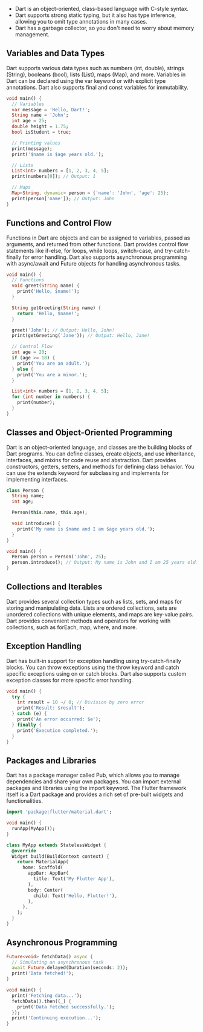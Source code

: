 - Dart is an object-oriented, class-based language with C-style syntax.
- Dart supports strong static typing, but it also has type inference, allowing you to omit type annotations in many cases.
- Dart has a garbage collector, so you don't need to worry about memory management.

## Variables and Data Types

Dart supports various data types such as numbers (int, double), strings (String), booleans (bool), lists (List), maps (Map), and more.
Variables in Dart can be declared using the var keyword or with explicit type annotations.
Dart also supports final and const variables for immutability.

```dart
void main() {
  // Variables
  var message = 'Hello, Dart!';
  String name = 'John';
  int age = 25;
  double height = 1.75;
  bool isStudent = true;

  // Printing values
  print(message);
  print('$name is $age years old.');

  // Lists
  List<int> numbers = [1, 2, 3, 4, 5];
  print(numbers[0]); // Output: 1

  // Maps
  Map<String, dynamic> person = {'name': 'John', 'age': 25};
  print(person['name']); // Output: John
}

```

## Functions and Control Flow

Functions in Dart are objects and can be assigned to variables, passed as arguments, and returned from other functions.
Dart provides control flow statements like if-else, for loops, while loops, switch-case, and try-catch-finally for error handling.
Dart also supports asynchronous programming with async/await and Future objects for handling asynchronous tasks.

```dart
void main() {
  // Functions
  void greet(String name) {
    print('Hello, $name!');
  }

  String getGreeting(String name) {
    return 'Hello, $name!';
  }

  greet('John'); // Output: Hello, John!
  print(getGreeting('Jane')); // Output: Hello, Jane!

  // Control Flow
  int age = 20;
  if (age >= 18) {
    print('You are an adult.');
  } else {
    print('You are a minor.');
  }

  List<int> numbers = [1, 2, 3, 4, 5];
  for (int number in numbers) {
    print(number);
  }
}

```

## Classes and Object-Oriented Programming

Dart is an object-oriented language, and classes are the building blocks of Dart programs.
You can define classes, create objects, and use inheritance, interfaces, and mixins for code reuse and abstraction.
Dart provides constructors, getters, setters, and methods for defining class behavior.
You can use the extends keyword for subclassing and implements for implementing interfaces.

```dart
class Person {
  String name;
  int age;

  Person(this.name, this.age);

  void introduce() {
    print('My name is $name and I am $age years old.');
  }
}

void main() {
  Person person = Person('John', 25);
  person.introduce(); // Output: My name is John and I am 25 years old.
}

```

## Collections and Iterables

Dart provides several collection types such as lists, sets, and maps for storing and manipulating data.
Lists are ordered collections, sets are unordered collections with unique elements, and maps are key-value pairs.
Dart provides convenient methods and operators for working with collections, such as forEach, map, where, and more.


## Exception Handling

Dart has built-in support for exception handling using try-catch-finally blocks.
You can throw exceptions using the throw keyword and catch specific exceptions using on or catch blocks.
Dart also supports custom exception classes for more specific error handling.

```dart
void main() {
  try {
    int result = 10 ~/ 0; // Division by zero error
    print('Result: $result');
  } catch (e) {
    print('An error occurred: $e');
  } finally {
    print('Execution completed.');
  }
}

```

## Packages and Libraries

Dart has a package manager called Pub, which allows you to manage dependencies and share your own packages.
You can import external packages and libraries using the import keyword.
The Flutter framework itself is a Dart package and provides a rich set of pre-built widgets and functionalities.

```dart
import 'package:flutter/material.dart';

void main() {
  runApp(MyApp());
}

class MyApp extends StatelessWidget {
  @override
  Widget build(BuildContext context) {
    return MaterialApp(
      home: Scaffold(
        appBar: AppBar(
          title: Text('My Flutter App'),
        ),
        body: Center(
          child: Text('Hello, Flutter!'),
        ),
      ),
    );
  }
}

```

## Asynchronous Programming

```dart
Future<void> fetchData() async {
  // Simulating an asynchronous task
  await Future.delayed(Duration(seconds: 2));
  print('Data fetched!');
}

void main() {
  print('Fetching data...');
  fetchData().then((_) {
    print('Data fetched successfully.');
  });
  print('Continuing execution...');
}

```